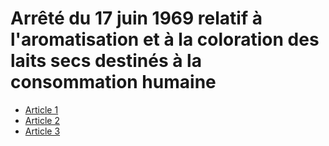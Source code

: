 # Arrêté du 17 juin 1969 relatif à l'aromatisation et à la coloration des laits secs destinés à la consommation humaine

- [Article 1](article-1.md)
- [Article 2](article-2.md)
- [Article 3](article-3.md)
